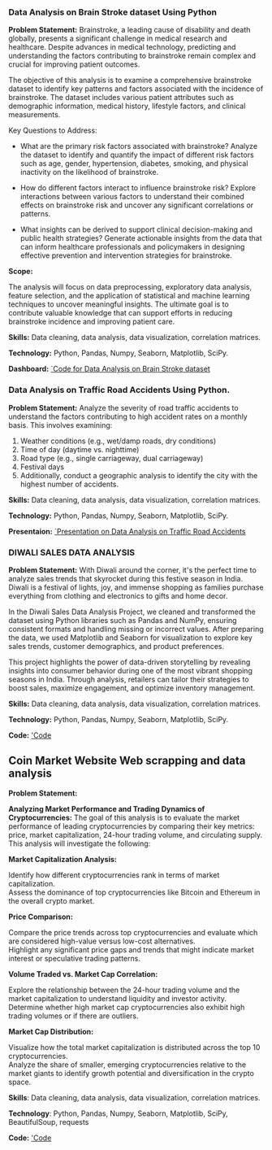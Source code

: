 ### Data Analysis on Brain Stroke dataset Using Python

**Problem Statement:** 
Brainstroke, a leading cause of disability and death globally, presents a significant challenge in medical research and healthcare. Despite advances in medical technology, predicting and understanding the factors contributing to brainstroke remain complex and crucial for improving patient outcomes.

The objective of this analysis is to examine a comprehensive brainstroke dataset to identify key patterns and factors associated with the incidence of brainstroke. The dataset includes various patient attributes such as demographic information, medical history, lifestyle factors, and clinical measurements.

Key Questions to Address:

 - What are the primary risk factors associated with brainstroke? Analyze the dataset to identify and quantify the impact of different risk factors such as age, gender, hypertension, diabetes, smoking, and physical inactivity on the likelihood of brainstroke.

- How do different factors interact to influence brainstroke risk? Explore interactions between various factors to understand their combined effects on brainstroke risk and uncover any significant correlations or patterns.

- What insights can be derived to support clinical decision-making and public health strategies? Generate actionable insights from the data that can inform healthcare professionals and policymakers in designing effective prevention and intervention strategies for brainstroke.

**Scope:**

The analysis will focus on data preprocessing, exploratory data analysis, feature selection, and the application of statistical and machine learning techniques to uncover meaningful insights. The ultimate goal is to contribute valuable knowledge that can support efforts in reducing brainstroke incidence and improving patient care.

**Skills:**  Data cleaning, data analysis, data visualization, correlation matrices.

**Technology:**  Python, Pandas, Numpy, Seaborn, Matplotlib, SciPy.

**Dashboard:** [`Code for Data Analysis on Brain Stroke dataset](https://github.com/komalvirk1801/DATA_ANALYST_PORTFOLIO/blob/main/DataAnalysisOnBrainStrokeData.ipynb)

### Data Analysis on Traffic Road Accidents Using Python.

**Problem Statement:** Analyze the severity of road traffic accidents to understand the factors contributing to high accident rates on a monthly basis. This involves examining:

1. Weather conditions (e.g., wet/damp roads, dry conditions)
2. Time of day (daytime vs. nighttime)
3. Road type (e.g., single carriageway, dual carriageway)
4. Festival days
5. Additionally, conduct a geographic analysis to identify the city with the highest number of accidents.

**Skills:** Data cleaning, data analysis, data visualization, correlation matrices. 

**Technology:** Python, Pandas, Numpy, Seaborn, Matplotlib, SciPy.

**Presentaion:** [`Presentation on Data Analysis on Traffic Road Accidents](https://onedrive.live.com/personal/b988dd789107950c/_layouts/15/doc2.aspx?resid=cf9e24f8-2466-4b06-9dda-b0fb1a4399ab&cid=b988dd789107950c&action=editnew&wdNewAndOpenCt=1719603623357&ct=1719603624280&wdOrigin=OFFICECOM-WEB.TEMPLATES.NEW&wdPreviousSessionSrc=HarmonyWeb&wdPreviousSession=ab2a19f7-f79a-4eee-ac1e-24fa97e39710)

### DIWALI SALES DATA ANALYSIS

**Problem Statement:** With Diwali around the corner, it's the perfect time to analyze sales trends that skyrocket during this festive season in India. Diwali is a festival of lights, joy, and immense shopping as families purchase everything from clothing and electronics to gifts and home decor.

In the Diwali Sales Data Analysis Project, we cleaned and transformed the dataset using Python libraries such as Pandas and NumPy, ensuring consistent formats and handling missing or incorrect values. After preparing the data, we used Matplotlib and Seaborn for visualization to explore key sales trends, customer demographics, and product preferences.

This project highlights the power of data-driven storytelling by revealing insights into consumer behavior during one of the most vibrant shopping seasons in India. Through analysis, retailers can tailor their strategies to boost sales, maximize engagement, and optimize inventory management.

**Skills:** Data cleaning, data analysis, data visualization, correlation matrices. 

**Technology:** Python, Pandas, Numpy, Seaborn, Matplotlib, SciPy.

**Code:** ['Code](https://github.com/komalvirk1801/PythonProjects/blob/main/Diwali%20Sales%20Data%20Analysis/Diwali_sales_data_Analysis.ipynb)


## Coin Market Website Web scrapping and data analysis

**Problem Statement:**

**Analyzing Market Performance and Trading Dynamics of Cryptocurrencies:** The goal of this analysis is to evaluate the market performance of leading cryptocurrencies by comparing their key metrics: price, market capitalization, 24-hour trading volume, and circulating supply. This analysis will investigate the following:

**Market Capitalization Analysis:**

Identify how different cryptocurrencies rank in terms of market capitalization.  
Assess the dominance of top cryptocurrencies like Bitcoin and Ethereum in the overall crypto market.  

**Price Comparison:**

Compare the price trends across top cryptocurrencies and evaluate which are considered high-value versus low-cost alternatives.    
Highlight any significant price gaps and trends that might indicate market interest or speculative trading patterns.  

**Volume Traded vs. Market Cap Correlation:**

Explore the relationship between the 24-hour trading volume and the market capitalization to understand liquidity and investor activity.  
Determine whether high market cap cryptocurrencies also exhibit high trading volumes or if there are outliers.  

**Market Cap Distribution:**

Visualize how the total market capitalization is distributed across the top 10 cryptocurrencies.  
Analyze the share of smaller, emerging cryptocurrencies relative to the market giants to identify growth potential and diversification in the crypto space.  

**Skills**: Data cleaning, data analysis, data visualization, correlation matrices.

**Technology**: Python, Pandas, Numpy, Seaborn, Matplotlib, SciPy, BeautifulSoup, requests

**Code:** ['Code](https://github.com/komalvirk1801/PythonProjects/blob/main/WebScrappingProject.ipynb)
